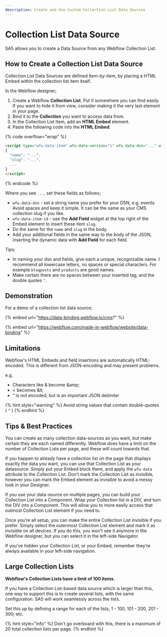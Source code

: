 ```yaml
---
description: Create and Use Custom Collection List Data Sources
---
```


# Collection List Data Source

SA5 allows you to create a Data Source from any Webflow Collection List.&#x20;

## How to Create a Collection List Data Source <a href="#how-to-create-a-collection-list-data-source" id="how-to-create-a-collection-list-data-source"></a>

Collection List Data Sources are defined item-by-item, by placing a HTML Embed within the collection list item itself.&#x20;

In the Webflow designer;

1. Create a Webflow **Collection List**. Put it somewhere you can find easily. If you want to hide it from view, consider making it the very last element in your page.
2. Bind it to the **Collection** you want to access data from.
3. In the Collection List Item, add an **HTML Embed** element.
4. Paste the following code into the **HTML Embed**.

{% code overflow="wrap" %}
```html
<script type="wfu-data-item" wfu-data-version="1" wfu-data-dsn="..." wfu-data-item-id="...">
{
  "name": "...",
  "slug": "...", 
  ...
}
</script>
```
{% endcode %}

Where you see `...`, set these fields as follows;

* `wfu-data-dsn` - set a string name you prefer for your DSN, e.g. events. Avoid spaces and keep it simple. It can be the same as your CMS collection slug if you like.&#x20;
* `wfu-data-item-id` - use the **Add Field** widget at the top right of the Embed element to insert these item `slug`.&#x20;
* Do the same for the `name` and `slug` in the body.
* Add your additional fields in the same way to the body of the JSON, inserting the dynamic data with **Add Field** for each field.&#x20;

Tips;&#x20;

* In naming your dsn and fields, give each a unique, recognizable name. I recommend all lowercase letters, no spaces or special characters. For example `blogposts` and `products` are good names.&#x20;
* Make certain there are no spaces between your inserted tag, and the double quotes `"`.

## Demonstration

For a demo of a collection list data source;

{% embed url="https://data-binding.webflow.io/cms?" %}

{% embed url="https://webflow.com/made-in-webflow/website/data-binding" %}

## Limitations

Webflow's HTML Embeds and field insertions are automatically HTML-encoded. This is different from JSON-encoding and may present problems.&#x20;

e.g.&#x20;

* Characters like & become \&amp;
* < becomes \&lt;
* " is not encoded, but is an important JSON delimiter&#x20;

{% hint style="warning" %}
Avoid string values that contain double-quotes ( `"` ) &#x20;
{% endhint %}

## Tips & Best Practices <a href="#advanced-notes" id="advanced-notes"></a>

You can create as many collection data-sources as you want, but make certain they are each named differently. Webflow does have a limit on the number of Collection Lists per page, and these will count towards that.

If you happen to already have a collection list on the page that displays exactly the data you want, you can use that Collection List as your datasource. Simply put your Embed block there, and apply the `wfu-data` attribute to the Collection List. Don’t mark the Collection List as invisible, however you can mark the Embed element as invisible to avoid a messy look in your Designer.

If you use your data-source on multiple pages, you can build your Collection List into a Component. Wrap your Collection list in a DIV, and turn the DIV into a Component. This will allow you to more easily access that outmost Collection List element if you need to.&#x20;

Once you’re all setup, you can make the entire Collection List invisible if you prefer. Simply select the outermost Collection List element and mark it as invisible on all devices. If you do this, you won’t see it anymore in the Webflow designer, but you can select it in the left-side Navigator.

If you’ve hidden your Collection List, or your Embed, remember they’re always available in your left-side navigation.

## Large Collection Lists

**Webflow's Collection Lists have a limit of 100 items.**&#x20;

If you have a Collection List-based data source which is larger than this, one way to support this is to create several lists, with the same configuration. SA5 will work seamlessly across the lists.&#x20;

Set this up by defining a range for each of the lists, 1 - 100, 101 - 200, 201 - 300, etc.&#x20;

{% hint style="info" %}
Don't go overboard with this, there is a maximum of 20 total collection lists per page.&#x20;
{% endhint %}



### &#x20;<a href="#ways-to-use-your-data" id="ways-to-use-your-data"></a>
